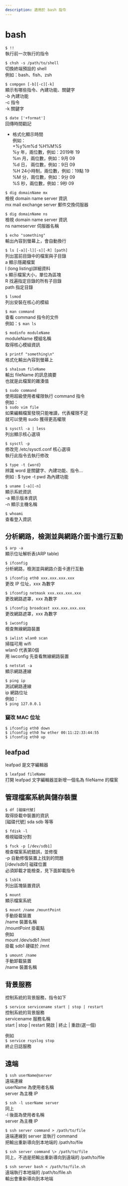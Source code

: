 ```yaml
---
description: 適用於 bash 指令
---
```


# bash

`$ !!`  
執行前一次執行的指令

`$ chsh -s /path/to/shell`  
切換終端預設的 shell  
例如：bash、fish、zsh

`$ compgen [-b][-c][-k]`  
顯示有哪些指令、內建功能、關鍵字  
-b 內建功能  
-c 指令  
-k 關鍵字

`$ date ['+format']`  
回傳時間戳記  
+ 格式化顯示時間  
例如：  
+%y%m%d %H%M%S  
%y 年，兩位數，例如：2019年 19  
%m 月，兩位數，例如：9月 09  
%d 日， 兩位數，例如：9日 09  
%H 24小時制，兩位數，例如：19點 19  
%M 分，兩位數，例如：9分 09  
%S 秒，兩位數，例如：9秒 09

`$ dig domainName mx`  
檢視 domain name server 資訊  
mx mail exchange server 郵件交換伺服器

`$ dig domainName ns`  
檢視 domain name server 資訊  
ns nameserver 伺服器名稱

`$ echo "something"`  
輸出內容到螢幕上，會自動換行

`$ ls [-a][-l][-s][-R] [path]`  
列出當前目錄中的檔案與子目錄  
a 顯示隱藏檔案  
l \(long listing\)詳細資料  
s 顯示檔案大小，單位為區塊  
R 找遍指定目錄的所有子目錄  
path 指定目錄

`$ lsmod`  
列出安裝在核心的模組

`$ man command`  
查看 command 指令的文件  
例如：`$ man ls`

`$ modinfo moduleName`  
moduleName 模組名稱  
取得核心模組資訊

`$ printf "something\n"`  
格式化輸出內容到螢幕上

`$ sha1sum fileName`  
輸出 fileName 的訊息摘要  
也就是此檔案的雜湊值

`$ sudo command`  
使用超級使用者權限執行 command 指令  
例如：  
`$ sudo vim file`  
如果編輯檔案發現只能唯讀，代表權限不足  
就可以使用 sudo 獲得更高權限

`$ sysctl -a | less`  
列出顯示核心選項

`$ sysctl -p`  
修改完  /etc/sysctl.conf 核心選項  
執行此指令去執行修改

`$ type -t {word}`  
辨識 word 是關鍵字、內建功能、指令...  
例如 : $ type -t pwd 為內建功能

`$ uname [-a][-n]`  
顯示系統資訊  
-a 顯示版本資訊  
-n 顯示主機名稱

`$ whoami`  
查看登入資訊

## 分析網路，檢測並與網路介面卡進行互動

`$ arp -a`  
顯示位址解析表\(ARP table\)

`$ ifconfig`   
分析網路，檢測並與網路介面卡進行互動

`$ ifconfig eth0 xxx.xxx.xxx.xxx`  
更改 IP 位址，xxx 為數字

`$ ifconfig netmask xxx.xxx.xxx.xxx`  
更改網路遮罩，xxx 為數字

`$ ifconfig broadcast xxx.xxx.xxx.xxx`  
更改網路遮罩，xxx 為數字

`$ iwconfig`   
檢查無線網路裝置

`$ iwlist wlan0 scan`  
掃描可用 wifi  
wlan0 代表第0個  
用 iwconfig 先查看無線網路裝置

`$ netstat -a`  
顯示網路連線

`$ ping ip`  
測試網路連線  
ip 網路位址  
例如：  
`$ ping 127.0.0.1`

### 竄改 MAC 位址

```text
$ ifconfig eth0 down
$ ifconfig eth0 hw ether 00:11:22:33:44:55
$ ifconfig eth0 up
```

## leafpad

leafpad 是文字編輯器

`$ leafpad fileName`  
打開 leafpad 文字編輯器並新增一個名為 fileName 的檔案

## 管理檔案系統與儲存裝置

`$ df [磁碟代號]`  
取得掛載中裝置的資訊  
\[磁碟代號\] sda sdb 等等

`$ fdisk -l`   
檢視磁碟分割

`$ fsck -p [/dev/sdb1]`  
檢查檔案系統錯誤，並修復  
-p 自動修復裝置上找到的問題  
\[/dev/sdb1\] 磁碟位置  
必須卸載才能檢查，見下面卸載指令

`$ lsblk`  
列出區塊裝置資訊

`$ mount`  
顯示檔案系統

`$ mount /name /mountPoint`   
手動掛載裝置  
/name 裝置名稱  
/mountPoint 掛載點  
例如  
mount /dev/sdb1 /mnt  
掛載 sdb1 硬碟於 /mnt

`$ umount /name`  
手動卸載裝置  
/name 裝置名稱

## 背景服務

控制系統的背景服務，指令如下

`$ service servicename start | stop | restart`  
控制系統的背景服務  
servicename 服務名稱  
start \| stop \| restart 開啟 \| 終止 \| 重啟\(選一個\)

例如  
`$ service rsyslog stop`  
終止日誌服務

## 遠端

`$ ssh userName@server`  
遠端連線  
userName 為使用者名稱  
server 為主機 IP

`$ ssh -l userName server`  
同上  
-l 後面為使用者名稱  
server 為主機 IP

`$ ssh server command > /path/to/file`  
遠端連線到 server 並執行 command  
把輸出重新導向到本地端的 /path/to/file

`$ ssh server command \> /path/to/file`  
同上，不過是把輸出重新導向到遠端的 /path/to/file

`$ ssh server bash < /path/to/file.sh`  
遠端執行本地端的 /path/to/file.sh  
輸出會重新導向到本地端



